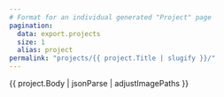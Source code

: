 ```yaml
---
# Format for an individual generated "Project" page
pagination:
  data: export.projects
  size: 1
  alias: project
permalink: "projects/{{ project.Title | slugify }}/"
---
```

{{ project.Body | jsonParse | adjustImagePaths }}